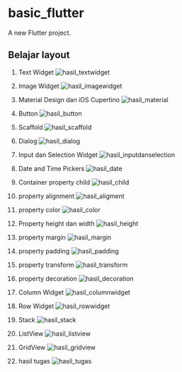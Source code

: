 # basic_flutter

A new Flutter project.

## Belajar layout

1) Text Widget
![hasil_textwidget](https://user-images.githubusercontent.com/84777299/155838211-fc7a978b-4f7a-424a-987b-8bb7b062030e.jpg)

2) Image Widget
![hasil_imagewidget](https://user-images.githubusercontent.com/84777299/155259249-c9d9ec10-a3e2-4f94-878a-363d2c274831.jpg)

3) Material Design dan iOS Cupertino
![hasil_material](https://user-images.githubusercontent.com/84777299/155838202-e8764ad6-62e7-4d2d-8a8c-7bbde19c9a61.jpg)

4) Button
![hasil_button](https://user-images.githubusercontent.com/84777299/155259234-d8bdcd1a-88fc-4c23-87f0-565272a2648e.jpg)

5) Scaffold
![hasil_scaffold](https://user-images.githubusercontent.com/84777299/155838205-50d94c35-20d4-4d31-8bc3-345ac3f44980.jpg)

6) Dialog
![hasil_dialog](https://user-images.githubusercontent.com/84777299/155838184-163a3813-b386-48e1-82df-d667f940d3d9.jpg)

7) Input dan Selection Widget
![hasil_inputdanselection](https://user-images.githubusercontent.com/84777299/155838417-12e23dcc-4747-414e-8dcf-3c7b1760f180.jpg)

8) Date and Time Pickers 
![hasil_date](https://user-images.githubusercontent.com/84777299/155838180-3d51bab5-fa7c-43b4-a816-50469a69276f.jpg)

9) Container property child
![hasil_child](https://user-images.githubusercontent.com/84777299/155838174-7c982c11-9a96-4b0e-b575-c3f82823a1cb.jpg)

10) property alignment
![hasil_aligment](https://user-images.githubusercontent.com/84777299/155838170-eb483bf9-ff5e-48ee-9a74-2bdee67b5bf5.jpg)

11) property color
![hasil_color](https://user-images.githubusercontent.com/84777299/155838176-a0578879-f2b5-4321-87a9-6a31840a48a5.jpg)

12) Property height dan width
![hasil_height](https://user-images.githubusercontent.com/84777299/155838187-46952679-5f0f-42dc-861e-0151417e16ac.jpg)

13) property margin
![hasil_margin](https://user-images.githubusercontent.com/84777299/155838195-eb481182-0f67-49af-8e9d-452c9c7d6c07.jpg)

14) property padding
![hasil_padding](https://user-images.githubusercontent.com/84777299/155838200-7410521f-44aa-4c63-becd-778a3aeace5e.jpg)

15) property transform
![hasil_transform](https://user-images.githubusercontent.com/84777299/155838212-ffa22d04-e889-4abd-a80e-f65cc7d7051f.jpg)

16) property decoration
![hasil_decoration](https://user-images.githubusercontent.com/84777299/155838181-1099df81-2320-4fd5-beb5-d610dc438d0e.jpg)

17) Column Widget
![hasil_columnwidget](https://user-images.githubusercontent.com/84777299/155838179-e28c685c-887c-4424-bacd-dccfe1b401dc.jpg)

18) Row Widget
![hasil_rowwidget](https://user-images.githubusercontent.com/84777299/155838204-1caa1cf5-3817-4943-a924-2c9f99a8eb2e.jpg)

19) Stack
![hasil_stack](https://user-images.githubusercontent.com/84777299/155838209-070a8b37-4cf3-4984-8544-abd5fe566149.jpg)

20) ListView
![hasil_listview](https://user-images.githubusercontent.com/84777299/155838194-08f232a6-88c4-4576-afb8-ba9b05892ea7.jpg)

21) GridView
![hasil_gridview](https://user-images.githubusercontent.com/84777299/155838186-6b989cca-2e5d-4ee8-8dfe-ba3b46085fa0.jpg)

22) hasil tugas
![hasil_tugas](https://user-images.githubusercontent.com/84777299/155838214-8696772b-94c9-45bb-a715-e436cde0a2f1.jpg)